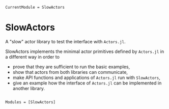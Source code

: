 ```@meta
CurrentModule = SlowActors
```

# SlowActors

A "slow" actor library to test the interface with `Actors.jl`.

SlowActors implements the minimal actor primitives defined by `Actors.jl` in a different way in order to

- prove that they are sufficient to run the basic examples,
- show that actors from both libraries can communicate,
- make API functions and applications of `Actors.jl` run with `SlowActors`,
- give an example how the interface of `Actors.jl` can be implemented in another library.

```@index
```

```@autodocs
Modules = [SlowActors]
```
